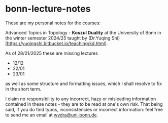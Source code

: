 # bonn-lecture-notes

These are my personal notes for the courses:

Advanced Topics in Topology - __Koszul Duality__ at the University of Bonn in the winter semester 2024/25 taught by (Dr.Yuqing Shi)[https://yuqingshi.bitbucket.io/teaching/kd.html].

As of 28/01/2025 these are missing lectures
* 12/12
* 22/01
* 23/01

as well as some structure and formatting issues, which I shall resolve to fix in the short term.


I claim no responsibility to any incorrect, hazy or misleading information contained in these notes - they are to be read at one's own risk.
That being said, if you do find typos, inconsistencies or incorrect information: feel free to send me an email at wydra@uni-bonn.de.
